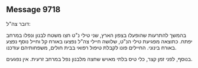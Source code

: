 ## Message 9718

דובר צה"ל:

בהמשך להתרעות שהופעלו בצפון הארץ, שני טילי נ"ט חצו משטח לבנון ונפלו במרחב יפתח. 
כתוצאה מפגיעת טילי הנ"ט, שלושה חיילי צה"ל נפצעו באורח קל וחייל נוסף נפצע באורח בינוני.
החיילים פונו לקבלת טיפול רפואי בבית חולים, משפחותיהם עודכנו.

בנוסף, לפני זמן קצר, כלי טיס בלתי מאויש שחצה מלבנון נפל במרחב זרעית. אין נפגעים.

